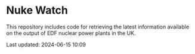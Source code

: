 # Nuke Watch

This repository includes code for retrieving the latest information available on the output of EDF nuclear power plants in the UK.

Last updated: 2024-06-15 10:09